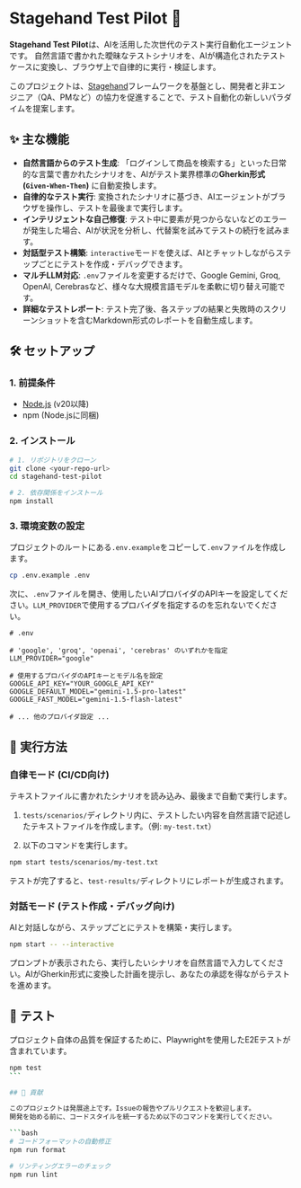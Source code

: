 # Stagehand Test Pilot 🚀

**Stagehand Test Pilot**は、AIを活用した次世代のテスト実行自動化エージェントです。
自然言語で書かれた曖昧なテストシナリオを、AIが構造化されたテストケースに変換し、ブラウザ上で自律的に実行・検証します。

このプロジェクトは、[Stagehand](https://github.com/browserbase/stagehand)フレームワークを基盤とし、開発者と非エンジニア（QA、PMなど）の協力を促進することで、テスト自動化の新しいパラダイムを提案します。

## ✨ 主な機能

- **自然言語からのテスト生成**: 「ログインして商品を検索する」といった日常的な言葉で書かれたシナリオを、AIがテスト業界標準の**Gherkin形式 (`Given-When-Then`)** に自動変換します。
- **自律的なテスト実行**: 変換されたシナリオに基づき、AIエージェントがブラウザを操作し、テストを最後まで実行します。
- **インテリジェントな自己修復**: テスト中に要素が見つからないなどのエラーが発生した場合、AIが状況を分析し、代替案を試みてテストの続行を試みます。
- **対話型テスト構築**: `interactive`モードを使えば、AIとチャットしながらステップごとにテストを作成・デバッグできます。
- **マルチLLM対応**: `.env`ファイルを変更するだけで、Google Gemini, Groq, OpenAI, Cerebrasなど、様々な大規模言語モデルを柔軟に切り替え可能です。
- **詳細なテストレポート**: テスト完了後、各ステップの結果と失敗時のスクリーンショットを含むMarkdown形式のレポートを自動生成します。

## 🛠️ セットアップ

### 1. 前提条件

- [Node.js](https://nodejs.org/) (v20以降)
- npm (Node.jsに同梱)

### 2. インストール

```bash
# 1. リポジトリをクローン
git clone <your-repo-url>
cd stagehand-test-pilot

# 2. 依存関係をインストール
npm install
```

### 3. 環境変数の設定

プロジェクトのルートにある`.env.example`をコピーして`.env`ファイルを作成します。

```bash
cp .env.example .env
```

次に、`.env`ファイルを開き、使用したいAIプロバイダのAPIキーを設定してください。`LLM_PROVIDER`で使用するプロバイダを指定するのを忘れないでください。

```.env
# .env

# 'google', 'groq', 'openai', 'cerebras' のいずれかを指定
LLM_PROVIDER="google"

# 使用するプロバイダのAPIキーとモデル名を設定
GOOGLE_API_KEY="YOUR_GOOGLE_API_KEY"
GOOGLE_DEFAULT_MODEL="gemini-1.5-pro-latest"
GOOGLE_FAST_MODEL="gemini-1.5-flash-latest"

# ... 他のプロバイダ設定 ...
```

## 🚀 実行方法

### 自律モード (CI/CD向け)

テキストファイルに書かれたシナリオを読み込み、最後まで自動で実行します。

1.  `tests/scenarios/`ディレクトリ内に、テストしたい内容を自然言語で記述したテキストファイルを作成します。（例: `my-test.txt`）

2.  以下のコマンドを実行します。

```bash
npm start tests/scenarios/my-test.txt
```

テストが完了すると、`test-results/`ディレクトリにレポートが生成されます。

### 対話モード (テスト作成・デバッグ向け)

AIと対話しながら、ステップごとにテストを構築・実行します。

```bash
npm start -- --interactive
```

プロンプトが表示されたら、実行したいシナリオを自然言語で入力してください。AIがGherkin形式に変換した計画を提示し、あなたの承認を得ながらテストを進めます。

## 🧪 テスト

プロジェクト自体の品質を保証するために、Playwrightを使用したE2Eテストが含まれています。

````bash
npm test
```

## 🤝 貢献

このプロジェクトは発展途上です。Issueの報告やプルリクエストを歓迎します。
開発を始める前に、コードスタイルを統一するため以下のコマンドを実行してください。

```bash
# コードフォーマットの自動修正
npm run format

# リンティングエラーのチェック
npm run lint
````
